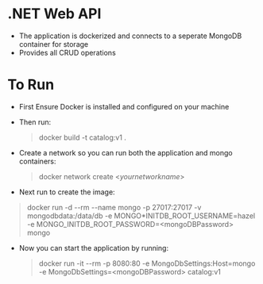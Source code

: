 # .NET Web API

- The application is dockerized and connects to a seperate MongoDB container for storage
- Provides all CRUD operations

# To Run

- First Ensure Docker is installed and configured on your machine

- Then run:

  > docker build -t catalog:v1 .

- Create a network so you can run both the application and mongo containers:

  > docker network create <_yournetworkname_>

- Next run to create the image:

> docker run -d --rm --name mongo -p 27017:27017 -v mongodbdata:/data/db -e MONGO\*INITDB_ROOT_USERNAME=hazel -e MONGO_INITDB_ROOT_PASSWORD=\<mongoDBPassword\> mongo

- Now you can start the application by running:

  > docker run -it --rm -p 8080:80 -e MongoDbSettings:Host=mongo -e MongoDbSettings=\<mongoDBPassword\> catalog:v1
